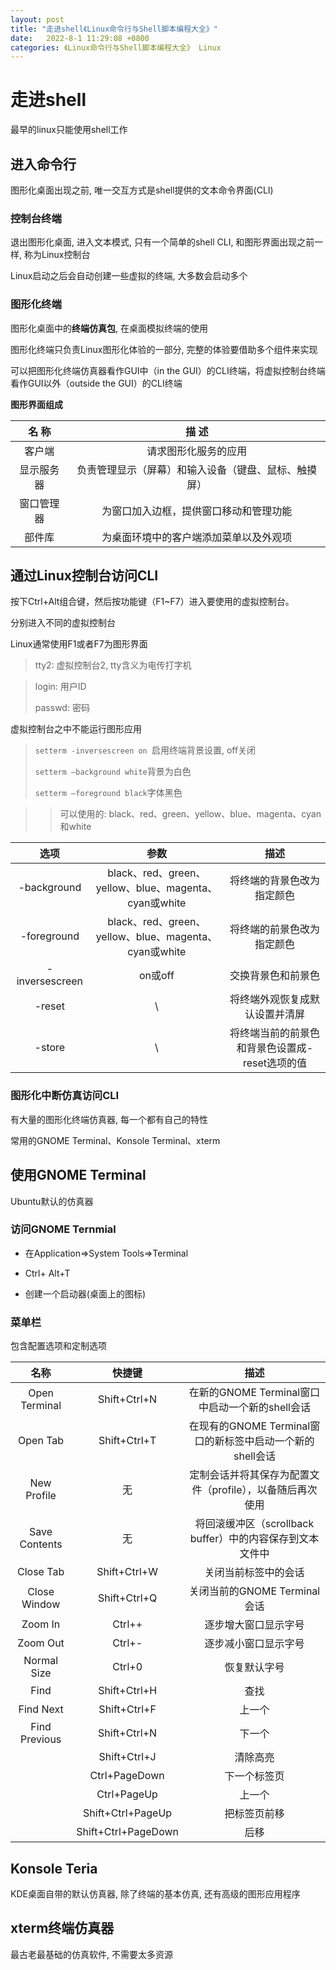 ```yaml
---
layout: post
title: "走进shell《Linux命令行与Shell脚本编程大全》" 
date:   2022-8-1 11:29:08 +0800
categories: 《Linux命令行与Shell脚本编程大全》 Linux
---
```


# 走进shell

最早的linux只能使用shell工作

## 进入命令行

图形化桌面出现之前, 唯一交互方式是shell提供的文本命令界面(CLI)

### 控制台终端

退出图形化桌面, 进入文本模式, 只有一个简单的shell CLI, 和图形界面出现之前一样, 称为Linux控制台

Linux启动之后会自动创建一些虚拟的终端, 大多数会启动多个

### 图形化终端

图形化桌面中的**终端仿真包**, 在桌面模拟终端的使用

图形化终端只负责Linux图形化体验的一部分, 完整的体验要借助多个组件来实现

可以把图形化终端仿真器看作GUI中（in the GUI）的CLI终端，将虚拟控制台终端看作GUI以外（outside the GUI）的CLI终端

**图形界面组成**

|   名  称   |                        描  述                        |
| :--------: | :--------------------------------------------------: |
|   客户端   |                 请求图形化服务的应用                 |
| 显示服务器 | 负责管理显示（屏幕）和输入设备（键盘、鼠标、触摸屏） |
| 窗口管理器 |        为窗口加入边框，提供窗口移动和管理功能        |
|   部件库   |        为桌面环境中的客户端添加菜单以及外观项        |

## 通过Linux控制台访问CLI

按下Ctrl+Alt组合键，然后按功能键（F1~F7）进入要使用的虚拟控制台。

分别进入不同的虚拟控制台

Linux通常使用F1或者F7为图形界面

> tty2: 虚拟控制台2, tty含义为电传打字机

> login: 用户ID
>
> passwd: 密码

虚拟控制台之中不能运行图形应用

> `setterm -inversescreen on `启用终端背景设置, off关闭
>
> `setterm –background white`背景为白色
>
> `setterm –foreground black`字体黑色

> > 可以使用的: black、red、green、yellow、blue、magenta、cyan和white

|      选项      |                         参数                          |                      描述                      |
| :------------: | :---------------------------------------------------: | :--------------------------------------------: |
|  -background   | black、red、green、yellow、blue、magenta、cyan或white |           将终端的背景色改为指定颜色           |
|  -foreground   | black、red、green、yellow、blue、magenta、cyan或white |           将终端的前景色改为指定颜色           |
| -inversescreen |                        on或off                        |               交换背景色和前景色               |
|     -reset     |                           \                           |         将终端外观恢复成默认设置并清屏         |
|     -store     |                           \                           | 将终端当前的前景色和背景色设置成-reset选项的值 |

### 图形化中断仿真访问CLI

有大量的图形化终端仿真器, 每一个都有自己的特性

常用的GNOME Terminal、Konsole Terminal、xterm

## 使用GNOME Terminal

Ubuntu默认的仿真器

### 访问GNOME Ternmial

+ 在Application=>System Tools=>Terminal

+ Ctrl+ Alt+T

+ 创建一个启动器(桌面上的图标)

### 菜单栏

包含配置选项和定制选项

|     名称      |       快捷键        |                           描述                            |
| :-----------: | :-----------------: | :-------------------------------------------------------: |
| Open Terminal |    Shift+Ctrl+N     |      在新的GNOME Terminal窗口中启动一个新的shell会话      |
|   Open Tab    |    Shift+Ctrl+T     | 在现有的GNOME Terminal窗口的新标签中启动一个新的shell会话 |
|  New Profile  |         无          | 定制会话并将其保存为配置文件（profile），以备随后再次使用 |
| Save Contents |         无          | 将回滚缓冲区（scrollback buffer）中的内容保存到文本文件中 |
|   Close Tab   |    Shift+Ctrl+W     |                   关闭当前标签中的会话                    |
| Close Window  |    Shift+Ctrl+Q     |               关闭当前的GNOME Terminal会话                |
|    Zoom In    |       Ctrl++        |                   逐步增大窗口显示字号                    |
|   Zoom Out    |       Ctrl+-        |                   逐步减小窗口显示字号                    |
|  Normal Size  |       Ctrl+0        |                       恢复默认字号                        |
|     Find      |    Shift+Ctrl+H     |                           查找                            |
|   Find Next   |    Shift+Ctrl+F     |                          上一个                           |
| Find Previous |    Shift+Ctrl+N     |                          下一个                           |
|               |    Shift+Ctrl+J     |                         清除高亮                          |
|               |    Ctrl+PageDown    |                       下一个标签页                        |
|               |     Ctrl+PageUp     |                          上一个                           |
|               |  Shift+Ctrl+PageUp  |                       把标签页前移                        |
|               | Shift+Ctrl+PageDown |                           后移                            |

## Konsole Teria

KDE桌面自带的默认仿真器, 除了终端的基本仿真, 还有高级的图形应用程序

## xterm终端仿真器

最古老最基础的仿真软件, 不需要太多资源

